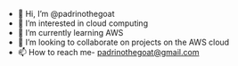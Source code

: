 - 👋 Hi, I’m @padrinothegoat
- 👀 I’m interested in cloud computing
- 🌱 I’m currently learning AWS
- 💞️ I’m looking to collaborate on projects on the AWS cloud
- 📫 How to reach me- padrinothegoat@gmail.com

<!---
padrinothegoat/padrinothegoat is a ✨ special ✨ repository because its `README.md` (this file) appears on your GitHub profile.
You can click the Preview link to take a look at your changes.
--->
